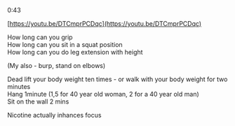 0:43  
  
[https://youtu.be/DTCmprPCDqc](https://youtu.be/DTCmprPCDqc)  
  
How long can you grip  
How long can you sit in a squat position  
How long can you do leg extension with height  
  
(My also - burp, stand on elbows)  
  
Dead lift your body weight ten times - or walk with your body weight for two minutes  
Hang 1minute (1,5 for 40 year old woman, 2 for a 40 year old man)  
Sit on the wall 2 mins  
  
Nicotine actually inhances focus